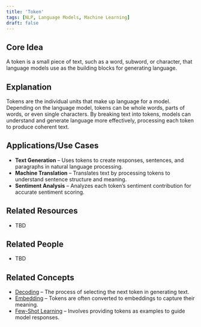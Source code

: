 ```yaml
---
title: 'Token'
tags: [NLP, Language Models, Machine Learning]
draft: false
---
```


## Core Idea
A token is a small piece of text, such as a word, subword, or character, that language models use as the building blocks for generating language.

## Explanation
Tokens are the individual units that make up language for a model. Depending on the language model, tokens can be whole words, parts of words, or even single characters. By breaking text into tokens, models can understand and generate language more effectively, processing each token to produce coherent text.

## Applications/Use Cases
- **Text Generation** – Uses tokens to create responses, sentences, and paragraphs in natural language processing.
- **Machine Translation** – Translates text by processing tokens to understand sentence structure and meaning.
- **Sentiment Analysis** – Analyzes each token’s sentiment contribution for accurate sentiment scoring.

## Related Resources
- TBD

## Related People
- TBD

## Related Concepts
- [Decoding](../Decoding) – The process of selecting the next token in generating text.
- [Embedding](../Embedding) – Tokens are often converted to embeddings to capture their meaning.
- [Few-Shot Learning](../Few-Shot_Learning) – Involves providing tokens as examples to guide model responses.